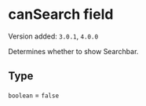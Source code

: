 # canSearch field

Version added: `3.0.1`, `4.0.0`

Determines whether to show Searchbar.

## Type

`boolean` = `false`
